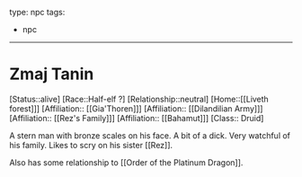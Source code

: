 type: npc
tags: 
- npc
---

# Zmaj Tanin
[Status::alive]
[Race::Half-elf ?]
[Relationship::neutral]
[Home::[[Liveth forest]]]
[Affiliation:: [[Gia'Thoren]]]
[Affiliation:: [[Dilandilian Army]]]
[Affiliation:: [[Rez's Family]]]
[Affiliation:: [[Bahamut]]]
[Class:: Druid]

A stern man with bronze scales on his face. A bit of a dick. Very watchful of his family. Likes to scry on his sister [[Rez]]. 

Also has some relationship to [[Order of the Platinum Dragon]]. 
